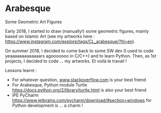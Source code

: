 # Arabesque
Some Geometric Art Figures

Early 2018, I started to draw (manually!) some geometric figures, mainly based on Islamic Art (see my artworks here : https://www.instagram.com/explore/tags/CL_arabesque/?hl=en). 

On summer 2018, I decided to come back to some SW dev (I used to code yeaaaaaaaaaaaaars agooooooo in C/C++) and to learn Python. Then, as 1st projects, I decided to code ... my artworks. Et voilà le travail !

Lessons learnt :
- For whatever question, www.stackoverflow.com is your best friend
- For Arabesque, Python module Turtle https://docs.python.org/2/library/turtle.html is also your best friend
- IPE PyCharm https://www.jetbrains.com/pycharm/download/#section=windows for Python development is ... a charm ! 
